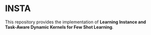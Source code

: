 # INSTA
This repository provides the implementation of **Learning Instance and Task-Aware Dynamic Kernels for Few Shot Learning**.
